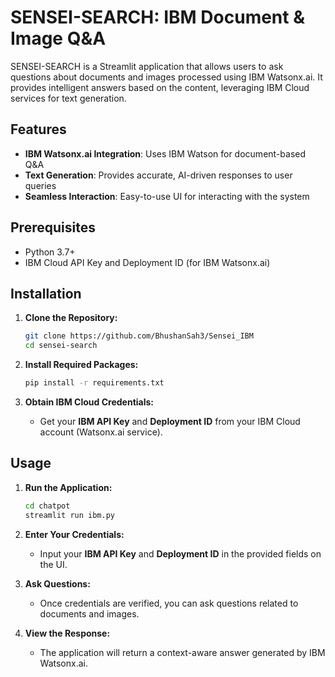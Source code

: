 # SENSEI-SEARCH: IBM Document & Image Q&A

SENSEI-SEARCH is a Streamlit application that allows users to ask questions about documents and images processed using IBM Watsonx.ai. It provides intelligent answers based on the content, leveraging IBM Cloud services for text generation.

## Features

- **IBM Watsonx.ai Integration**: Uses IBM Watson for document-based Q&A
- **Text Generation**: Provides accurate, AI-driven responses to user queries
- **Seamless Interaction**: Easy-to-use UI for interacting with the system

## Prerequisites

- Python 3.7+
- IBM Cloud API Key and Deployment ID (for IBM Watsonx.ai)

## Installation

1. **Clone the Repository:**
   ```bash
   git clone https://github.com/BhushanSah3/Sensei_IBM
   cd sensei-search
   ```

2. **Install Required Packages:**
   ```bash
   pip install -r requirements.txt
   ```

3. **Obtain IBM Cloud Credentials:**
   - Get your **IBM API Key** and **Deployment ID** from your IBM Cloud account (Watsonx.ai service).

## Usage

1. **Run the Application:**
   ```bash
   cd chatpot
   streamlit run ibm.py
   ```

2. **Enter Your Credentials:**
   - Input your **IBM API Key** and **Deployment ID** in the provided fields on the UI.

3. **Ask Questions:**
   - Once credentials are verified, you can ask questions related to documents and images.

4. **View the Response:**
   - The application will return a context-aware answer generated by IBM Watsonx.ai.
